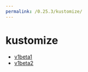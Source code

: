 ```yaml
---
permalink: /0.25.3/kustomize/
---
```


# kustomize



* [v1beta1](v1beta1/index.md)
* [v1beta2](v1beta2/index.md)